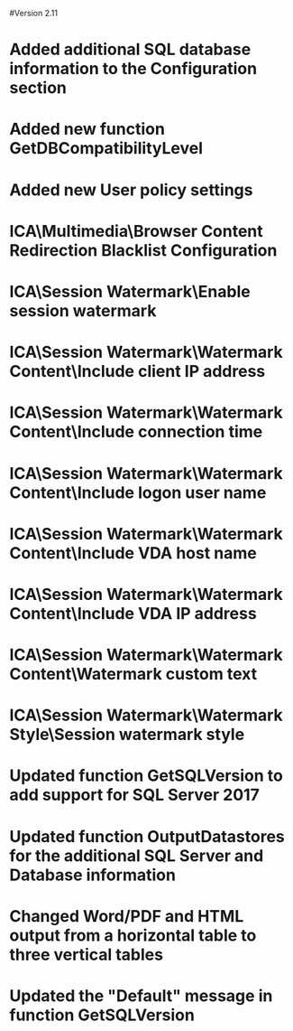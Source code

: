 #Version 2.11
#	Added additional SQL database information to the Configuration section
#	Added new function GetDBCompatibilityLevel
#	Added new User policy settings
#		ICA\Multimedia\Browser Content Redirection Blacklist Configuration
#		ICA\Session Watermark\Enable session watermark
#		ICA\Session Watermark\Watermark Content\Include client IP address
#		ICA\Session Watermark\Watermark Content\Include connection time
#		ICA\Session Watermark\Watermark Content\Include logon user name
#		ICA\Session Watermark\Watermark Content\Include VDA host name
#		ICA\Session Watermark\Watermark Content\Include VDA IP address
#		ICA\Session Watermark\Watermark Content\Watermark custom text
#		ICA\Session Watermark\Watermark Style\Session watermark style
#	Updated function GetSQLVersion to add support for SQL Server 2017
#	Updated function OutputDatastores for the additional SQL Server and Database information
#		Changed Word/PDF and HTML output from a horizontal table to three vertical tables
#	Updated the "Default" message in function GetSQLVersion